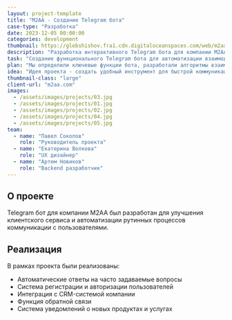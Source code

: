 ```yaml
---
layout: project-template
title: "M2AA - Создание Telegram бота"
case-type: "Разработка"
date: 2023-12-05 00:00:00
categories: development
thumbnail: https://glebshishov.fra1.cdn.digitaloceanspaces.com/web/m2aaa-bot/m2aaa-bot.webp
description: "Разработка интерактивного Telegram бота для компании M2AA с функциями автоматизации коммуникации и обработки запросов."
task: "Создание функционального Telegram бота для автоматизации взаимодействия с клиентами, предоставления информации о продуктах и услугах компании M2AA."
plan: "Мы определили ключевые функции бота, разработали алгоритмы взаимодействия, создали прототип и провели тестирование перед запуском в эксплуатацию."
idea: "Идея проекта - создать удобный инструмент для быстрой коммуникации с клиентами через популярный мессенджер Telegram."
thumbnail-class: "large"
client-url: "m2aa.com"
images:
  - /assets/images/projects/03.jpg
  - /assets/images/projects/01.jpg
  - /assets/images/projects/02.jpg
  - /assets/images/projects/04.jpg
  - /assets/images/projects/05.jpg
team:
  - name: "Павел Соколов"
    role: "Руководитель проекта"
  - name: "Екатерина Волкова"
    role: "UX дизайнер"
  - name: "Артем Новиков"
    role: "Backend разработчик"
---
```


## О проекте

Telegram бот для компании M2AA был разработан для улучшения клиентского сервиса и автоматизации рутинных процессов коммуникации с пользователями.

## Реализация

В рамках проекта были реализованы:
- Автоматические ответы на часто задаваемые вопросы
- Система регистрации и авторизации пользователей
- Интеграция с CRM-системой компании
- Функция обратной связи
- Система уведомлений о новых продуктах и услугах
